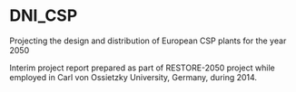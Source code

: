 # DNI_CSP
Projecting the design and distribution of European CSP plants for the year 2050

Interim project report prepared as part of RESTORE-2050 project while employed in Carl von Ossietzky University, Germany, during 2014.
